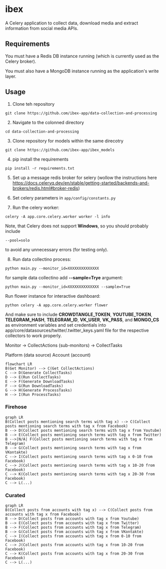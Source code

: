 # ibex
A Celery application to collect data, download media and extract information from social media APIs.

## Requirements
You must have a Redis DB instance running (which is currently used as the Celery broker). 

You must also have a MongoDB instance running as the application's write layer.

## Usage

1. Clone teh repository
```
git clone https://github.com/ibex-app/data-collection-and-processing
```
2. Navigate to the colonned directory
```
cd data-collection-and-processing
```
3. Clone repository for models within the same direcotry
```
git clone https://github.com/ibex-app/ibex_models
```
4. pip install the requirements 
```
pip install -r requirements.txt
```
5. Set up a message redis broker for selery (wollow the instructions here https://docs.celeryq.dev/en/stable/getting-started/backends-and-brokers/redis.html#broker-redis) 

6. Set celery parameters in `app/config/constants.py`

7. Run the celery worker:
```
celery -A app.core.celery.worker worker -l info
```
Note, that Celery does not support **Windows**, so you should probably include
```
--pool=solo
```
to avoid any unnecessary errors (for testing only).

8. Run data collectino process:
```
python main.py --monitor_id=XXXXXXXXXXXXXX
```


for sample data collectino add **--sample=Trye** argument:
```
python main.py --monitor_id=XXXXXXXXXXXXXX --sample=True
```


Run flower instance for interactive dashboard:
```
python celery -A app.core.celery.worker flower
```

And make sure to include 
**CROWDTANGLE_TOKEN**, 
**YOUTUBE_TOKEN**, 
**TELEGRAM_HASH**,
**TELEGRAM_ID**,
**VK_USER**,
**VK_PASS**,
and **MONGO_CS** 
as environment variables and set credentials into app/core/datasources/twitter/.twitter_keys.yaml 
file for the respective collectors to work properly.

Monitor -> CollectActions (sub-monitors) -> CollectTasks

Platform (data source)
Account (account)



```mermaid
flowchart LR
B(Get Monitor) --> C(Get CollectActions)
C --> D(Generate CollectTasks)
D --> E(Run CollectTasks)
E --> F(Generate DownloadTasks)
F --> G(Run DownloadTasks)
G --> H(Generate ProcessTasks)
H --> I(Run ProcessTasks)
```

### Firehose
```mermaid
graph LR
B(Collect posts mentioning search terms with tag x) --> C(Collect posts mentioning search terms with tag x from Facebook)
B --> D(Collect posts mentioning search terms with tag x from Youtube)
B --> E(Collect posts mentioning search terms with tag x from Twitter)
B -->|N/A| F(Collect posts mentioning search terms with tag x from Telegram)
B --> G(Collect posts mentioning search terms with tag x from VKontakte)
C --> I(Collect posts mentioning search terms with tag x 0-10 from Facebook)
C --> J(Collect posts mentioning search terms with tag x 10-20 from Facebook)
C --> K(Collect posts mentioning search terms with tag x 20-30 from Facebook)
C --> L(...)
```

### Curated
```mermaid
graph LR
B(Collect posts from accounts with tag x) --> C(Collect posts from accounts with tag x from Facebook)
B --> D(Collect posts from accounts with tag x from Youtube)
B --> E(Collect posts from accounts with tag x from Twitter)
B --> F(Collect posts from accounts with tag x from Telegram)
B --> G(Collect posts from accounts with tag x from VKontakte)
C --> I(Collect posts from accounts with tag x from 0-10 from Facebook)
C --> J(Collect posts from accounts with tag x from 10-20 from Facebook)
C --> K(Collect posts from accounts with tag x from 20-30 from Facebook)
C --> L(...)
```
